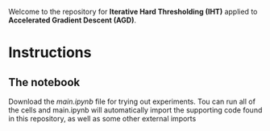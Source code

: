Welcome to the repository for **Iterative Hard Thresholding (IHT)** applied to **Accelerated Gradient Descent (AGD)**. 

# Instructions

## The notebook
Download the *main.ipynb* file for trying out experiments.
Tou can run all of the cells and main.ipynb will automatically import the supporting code found in this repository, as well as some other external imports



